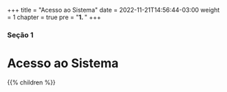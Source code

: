 +++
title = "Acesso ao Sistema"
date = 2022-11-21T14:56:44-03:00
weight = 1
chapter = true
pre = "<b>1. </b>"
+++

### Seção 1

# Acesso ao Sistema

{{% children  %}}